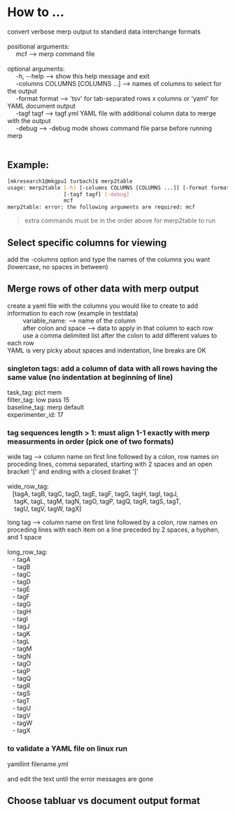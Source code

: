 # How to ...

convert verbose merp output to standard data interchange formats <br>
<br>
positional arguments:<br>
&nbsp;&nbsp;&nbsp;&nbsp;  mcf  --> merp command file<br>
<br>
optional arguments: <br>
&nbsp;&nbsp;&nbsp;&nbsp;  -h, --help --> show this help message and exit<br>
&nbsp;&nbsp;&nbsp;&nbsp;  -columns COLUMNS [COLUMNS ...] --> names of columns to select for the output<br>
&nbsp;&nbsp;&nbsp;&nbsp; -format format --> 'tsv' for tab-separated rows x columns or 'yaml' for YAML document output<br>
&nbsp;&nbsp;&nbsp;&nbsp;  -tagf tagf --> tagf.yml YAML file with additional column data to merge with the output<br>
&nbsp;&nbsp;&nbsp;&nbsp;  -debug --> -debug mode shows command file parse before running merp<br>
<br>

## Example:

```bash
[mkresearch1@mkgpu1 turbach]$ merp2table
usage: merp2table [-h] [-columns COLUMNS [COLUMNS ...]] [-format format]
                  [-tagf tagf] [-debug]
                  mcf
merp2table: error: the following arguments are required: mcf

```

> extra commands must be in the order above for merp2table to run

## Select specific columns for viewing
add the -columns option and type the names of the columns you want (lowercase, no spaces in between)

## Merge rows of other data with merp output
create a yaml file with the columns you would like to create to add information to each row (example in testdata) <br>
&nbsp;&nbsp;&nbsp;&nbsp;&nbsp;&nbsp;&nbsp;&nbsp; variable_name:  --> name of the column <br>
&nbsp;&nbsp;&nbsp;&nbsp;&nbsp;&nbsp;&nbsp;&nbsp; after colon and space  --> data to apply in that column to each row <br>
&nbsp;&nbsp;&nbsp;&nbsp;&nbsp;&nbsp;&nbsp;&nbsp; use a comma delimited list after the colon to add different values to each row <br>
YAML is very picky about spaces and indentation, line breaks are OK <br>

### singleton tags: add a column of data with all rows having the same value (no indentation at beginning of line) <br>
task_tag: pict mem <br>
filter_tag: low pass 15 <br>
baseline_tag: merp default <br>
experimenter_id: 17 <br>

### tag sequences length > 1: must align 1-1 exactly with merp measurments in order (pick one of two formats)
wide tag  --> column name on first line followed by a colon, row names on proceding lines, comma separated, starting with 2 spaces and an open bracket '[' and ending with a closed braket ']' <br>
<br>
wide_row_tag:  <br>
&nbsp;&nbsp;  [tagA, tagB, tagC, tagD, tagE, tagF, tagG, tagH, tagI, tagJ,<br>
&nbsp;&nbsp;&nbsp;  tagK, tagL, tagM, tagN, tagO, tagP, tagQ, tagR, tagS, tagT, <br>
&nbsp;&nbsp;&nbsp;  tagU, tagV, tagW, tagX] <br>

long tag --> column name on first line followed by a colon, row names on proceding lines with each item on a line preceded by 2 spaces, a hyphen, and 1 space <br>
<br>
long_row_tag:  <br>
&nbsp;&nbsp;  - tagA <br>
&nbsp;&nbsp;  - tagB <br>
&nbsp;&nbsp;  - tagC <br>
&nbsp;&nbsp;  - tagD <br>
&nbsp;&nbsp;  - tagE <br>
&nbsp;&nbsp;  - tagF <br>
&nbsp;&nbsp;  - tagG <br>
&nbsp;&nbsp;  - tagH <br>
&nbsp;&nbsp;  - tagI <br>
&nbsp;&nbsp;  - tagJ <br>
&nbsp;&nbsp;  - tagK <br>
&nbsp;&nbsp;  - tagL <br>
&nbsp;&nbsp;  - tagM <br>
&nbsp;&nbsp;  - tagN <br>
&nbsp;&nbsp;  - tagO <br>
&nbsp;&nbsp;  - tagP <br>
&nbsp;&nbsp;  - tagQ <br>
&nbsp;&nbsp;  - tagR <br>
&nbsp;&nbsp;  - tagS <br>
&nbsp;&nbsp;  - tagT <br>
&nbsp;&nbsp;  - tagU <br>
&nbsp;&nbsp;  - tagV <br>
&nbsp;&nbsp;  - tagW <br>
&nbsp;&nbsp;  - tagX <br>

### to validate a YAML file on linux run
yamllint filename.yml <br>
<br>
and edit the text until the error messages are gone


## Choose tabluar vs document output format
